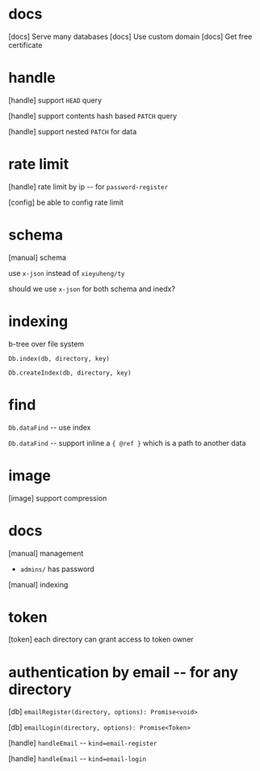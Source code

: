 # docs

[docs] Serve many databases
[docs] Use custom domain
[docs] Get free certificate

# handle

[handle] support `HEAD` query

[handle] support contents hash based `PATCH` query

[handle] support nested `PATCH` for data

# rate limit

[handle] rate limit by ip -- for `password-register`

[config] be able to config rate limit

# schema

[manual] schema

use `x-json` instead of `xieyuheng/ty`

should we use `x-json` for both schema and inedx?

# indexing

b-tree over file system

`Db.index(db, directory, key)`

`Db.createIndex(db, directory, key)`

# find

`Db.dataFind` -- use index

`Db.dataFind` -- support inline a `{ @ref }` which is a path to another data

# image

[image] support compression

# docs

[manual] management

- `admins/` has password

[manual] indexing

# token

[token] each directory can grant access to token owner

# authentication by email -- for any directory

[db] `emailRegister(directory, options): Promise<void>`

[db] `emailLogin(directory, options): Promise<Token>`

[handle] `handleEmail` -- `kind=email-register`

[handle] `handleEmail` -- `kind=email-login`
